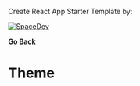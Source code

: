 Create React App Starter Template by:

[![SpaceDev](https://uploads-ssl.webflow.com/61e097dd988731696768be21/62042f55a072ef02ab1d11a2_logo%20del%20mismo%20taman%CC%83o%20que%20el%20texto.svg)](https://www.spacedev.io/)

**[Go Back](../README.md)**

# Theme
